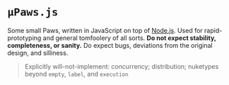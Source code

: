 `µPaws.js`
=========
Some small Paws, written in JavaScript on top of [Node.js][]. Used for rapid-prototyping and general
tomfoolery of all sorts. **Do not expect stability, completeness, or sanity.** Do expect bugs,
deviations from the original design, and silliness.

> Explicitly will-not-implement: concurrency; distribution; nuketypes beyond `empty`, `label`, and
   `execution`

   [Node.js]: <http://nodejs.org/> "a platform built on Chrome's JavaScript runtime"
